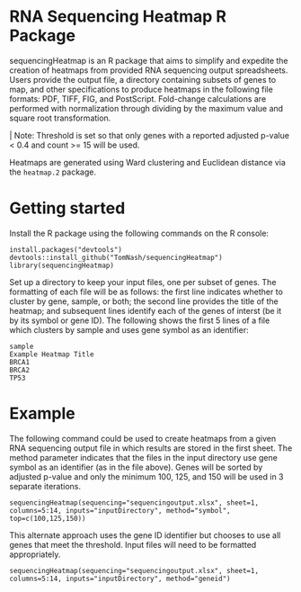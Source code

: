 # RNA Sequencing Heatmap R Package
sequencingHeatmap is an R package that aims to simplify and expedite the creation of heatmaps from provided RNA sequencing output spreadsheets.
Users provide the output file, a directory containing subsets of genes to map, and other specifications to produce heatmaps in the
following file formats: PDF, TIFF, FIG, and PostScript. Fold-change calculations are performed with normalization through dividing by
the maximum value and square root transformation.

| Note: Threshold is set so that only genes with a reported adjusted p-value < 0.4 and count >= 15 will be used.

Heatmaps are generated using Ward clustering and Euclidean distance via the `heatmap.2` package.


# Getting started

Install the R package using the following commands on the R console:
```
install.packages("devtools")
devtools::install_github("TomNash/sequencingHeatmap")
library(sequencingHeatmap)
```
Set up a directory to keep your input files, one per subset of genes. The formatting of each file will be as follows: the first line
indicates whether to cluster by gene, sample, or both; the second line provides the title of the heatmap; and subsequent lines identify
each of the genes of interst (be it by its symbol or gene ID). The following shows the first 5 lines of a file which
clusters by sample and uses gene symbol as an identifier:
```
sample
Example Heatmap Title
BRCA1
BRCA2
TP53
```

# Example
The following command could be used to create heatmaps from a given RNA sequencing output file in which results are stored in the first sheet.
The method parameter indicates that the files in the input directory use gene symbol as an identifier (as in the file above). Genes
will be sorted by adjusted p-value and only the minimum 100, 125, and 150 will be used in 3 separate iterations.
```
sequencingHeatmap(sequencing="sequencingoutput.xlsx", sheet=1, columns=5:14, inputs="inputDirectory", method="symbol", top=c(100,125,150))
```
This alternate approach uses the gene ID identifier but chooses to use all genes that meet the threshold. Input files will need to be
formatted appropriately.
```
sequencingHeatmap(sequencing="sequencingoutput.xlsx", sheet=1, columns=5:14, inputs="inputDirectory", method="geneid")
```

